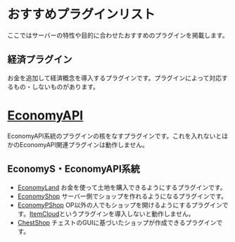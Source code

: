 # おすすめプラグインリスト
ここではサーバーの特性や目的に合わせたおすすめのプラグインを掲載します。

## 経済プラグイン
お金を追加して経済概念を導入するプラグインです。プラグインによって対応するもの・しないものがあります。

# [EconomyAPI](https://poggit.pmmp.io/p/EconomyAPI/) 

EconomyAPI系統のプラグインの核をなすプラグインです。これを入れないとほかのEconomyAPI関連プラグインは動作しません。

## EconomyS・EconomyAPI系統
- [EconomyLand](https://poggit.pmmp.io/p/EconomyLand/) お金を使って土地を購入できるようにするプラグインです。
- [EconomyShop](https://poggit.pmmp.io/p/EconomyShop/) サーバー側でショップを作れるようになるプラグインです。 
- [EconomyPShop](https://poggit.pmmp.io/p/EconomyPShop/) OP以外の人でもショップを開けるようにするプラグインです。[ItemCloud](https://poggit.pmmp.io/p/ItemCloud)というプラグインを導入しないと動作しません。
- [ChestShop](https://poggit.pmmp.io/p/ChestShop/) チェストのGUIに基づいたショップが作成できるプラグインです。

